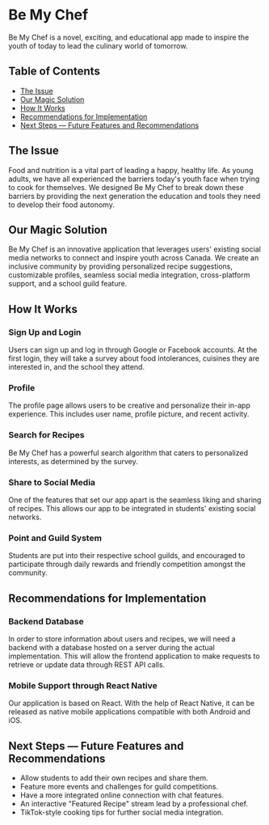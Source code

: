 # Be My Chef

Be My Chef is a novel, exciting, and educational app made to inspire the youth of today to lead the culinary world of tomorrow.

## Table of Contents
* [The Issue](#the-issue)
* [Our Magic Solution](#our-magic-solution)
* [How It Works](#how-it-works)
* [Recommendations for Implementation](#recommendations-for-implementation)
* [Next Steps — Future Features and Recommendations](#next-steps--future-features-and-recommendations)

## The Issue

Food and nutrition is a vital part of leading a happy, healthy life. As young adults, we have all experienced the barriers today's youth face when trying to cook for themselves. We designed Be My Chef to break down these barriers by providing the next generation the education and tools they need to develop their food autonomy.

## Our Magic Solution

Be My Chef is an innovative application that leverages users' existing social media networks to connect and inspire youth across Canada. We create an inclusive community by providing personalized recipe suggestions, customizable profiles, seamless social media integration, cross-platform support, and a school guild feature.

## How It Works

### Sign Up and Login

Users can sign up and log in through Google or Facebook accounts. At the first login, they will take a survey about food intolerances, cuisines they are interested in, and the school they attend.

### Profile

The profile page allows users to be creative and personalize their in-app experience. This includes user name, profile picture, and recent activity.

### Search for Recipes

Be My Chef has a powerful search algorithm that caters to personalized interests, as determined by the survey.

### Share to Social Media

One of the features that set our app apart is the seamless liking and sharing of recipes. This allows our app to be integrated in students' existing social networks.

### Point and Guild System

Students are put into their respective school guilds, and encouraged to participate through daily rewards and friendly competition amongst the community.

## Recommendations for Implementation

### Backend Database

In order to store information about users and recipes, we will need a backend with a database hosted on a server during the actual implementation. This will allow the frontend application to make requests to retrieve or update data through REST API calls.

### Mobile Support through React Native

Our application is based on React. With the help of React Native, it can be released as native mobile applications compatible with both Android and iOS.

## Next Steps — Future Features and Recommendations

* Allow students to add their own recipes and share them.
* Feature more events and challenges for guild competitions.
* Have a more integrated online connection with chat features.
* An interactive "Featured Recipe" stream lead by a professional chef.
* TikTok-style cooking tips for further social media integration.
